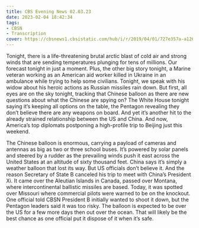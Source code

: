 ```yaml
---
title: CBS Evening News 02.03.23
date: 2023-02-04 18:42:34
tags:
- CBSN
- Transcription
cover: https://cbsnews1.cbsistatic.com/hub/i/r/2019/04/01/727e357a-a126-4138-a2c5-4d3222669d57/thumbnail/640x360/3ff2761028dc5c65cc4f07acd54bcd5c/cbsn2-logo-1920x1080.jpg
---
```

Tonight, there is a life-threatening brutal arctic blast of cold air and strong winds that are sending temperatures plunging for tens of millions. Our forecast tonight in just a moment. Plus, the other big story tonight, a Marine veteran working as an American aid worker killed in Ukraine in an ambulance while trying to help some civilians. Tonight, we speak with his widow about his heroic actions as Russian missiles rain down. But first, all eyes are on the sky tonight, tracking that Chinese balloon as there are new questions about what the Chinese are spying on? The White House tonight saying it’s keeping all options on the table, the Pentagon revealing they don’t believe there are any weapons on board. And yet it’s another hit to the already strained relationship between the US and China. And now, America’s top diplomats postponing a high-profile trip to Beijing just this weekend. 

The Chinese balloon is enormous, carrying a payload of cameras and antennas as big as two or three school buses. It’s powered by solar panels and steered by a rudder as the prevailing winds push it east across the United States at an altitude of sixty thousand feet. China says it’s simply a weather balloon that lost its way. But US officials don’t believe it. And the reason Secretary of State B canceled his trip to meet with China’s President Xi. It came over the Aleutian Islands in Canada, passed over Montana, where intercontinental ballistic missiles are based. Today, it was spotted over Missouri where commercial pilots were warned to be on the knockout. One official told CBSN President B initially wanted to shoot it down, but the Pentagon leaders said it was too risky. The balloon is expected to be over the US for a few more days then out over the ocean. That will likely be the best chance as one official put it dispose of it when it’s safe.
